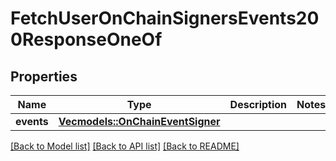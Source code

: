 # FetchUserOnChainSignersEvents200ResponseOneOf

## Properties

Name | Type | Description | Notes
------------ | ------------- | ------------- | -------------
**events** | [**Vec<models::OnChainEventSigner>**](OnChainEventSigner.md) |  | 

[[Back to Model list]](../README.md#documentation-for-models) [[Back to API list]](../README.md#documentation-for-api-endpoints) [[Back to README]](../README.md)


